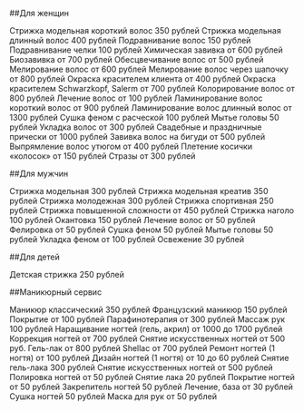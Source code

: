 ##Для женщин

Стрижка модельная короткий волос	350 рублей
Стрижка модельная длинный волос	400 рублей
Подравнивание волос	150 рублей
Подравнивание челки	100 рублей
Химическая завивка	от 600 рублей
Биозавивка	от 700 рублей
Обесцвечивание волос	от 500 рублей
Мелирование волос	от 600 рублей
Мелирование волос через шапочку	от 800 рублей
Окраска красителем клиента	от 400 рублей
Окраска красителем Schwarzkopf, Salerm	от 700 рублей
Колорирование волос	от 800 рублей
Лечение волос	от 100 рублей
Ламинирование волос короткий волос	от 900 рублей
Ламинирование волос длинный волос	от 1300 рублей
Сушка феном с расческой	100 рублей
Мытье головы	 50 рублей
Укладка волос	от 300 рублей
Свадебные и праздничные прически	от 1000 рублей
Завивка волос на бигуди	от 500 рублей
Выпрямление волос утюгом	от 400 рублей
Плетение косички «колосок»	от 150 рублей
Стразы	от 300 рублей

##Для мужчин

Стрижка модельная	300 рублей
Стрижка модельная креатив	350 рублей
Стрижка молодежная	300 рублей
Стрижка спортивная	250 рублей
Стрижка повышенной сложности от 450 рублей
Стрижка наголо	100 рублей
Окантовка	150 рублей
Лечение волос	от 50 рублей
Фелировка	от 50 рублей
Сушка феном	50 рублей
Мытье головы	50 рублей
Укладка феном	от 100 рублей
Освежение	30 рублей

##Для детей

Детская стрижка	250 рублей


##Маникюрный сервис

Маникюр классический 350 рублей
Французский маникюр	150 рублей
Покрытие	от 100 рублей
Парафинотерапия	от 300 рублей
Массаж рук	100 рублей
Наращивание ногтей (гель, акрил)	от 1000 до 1700 рублей
Коррекция ногтей	от 700 рублей
Снятие искусственных ногтей	от 500 руб.
Гель-лак	от 800 рублей
Shellac	от 700 рублей
Ремонт ногтей (1 ногтя)	от 100 рублей
Дизайн ногтей (1 ногтя)	от 10 до 60 рублей
Снятие гель-лака 	300 рублей
Снятие искусственных ногтей	от 500 рублей
Полировка ногтей	от 50 рублей
Снятие лака	20 рублей
Покрытие ногтей	от 50 рублей
Закрепитель ногтей	50 рублей
Лечение, база	от 30 рублей
Сушка ногтей	50 рублей
Маска для рук	от 50 рублей